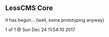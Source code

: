 LessCMS Core
------------

It has begun... (well, some prototyping anyway)

1 of 1 @ Sun Dec 24 11:54:10 2017
